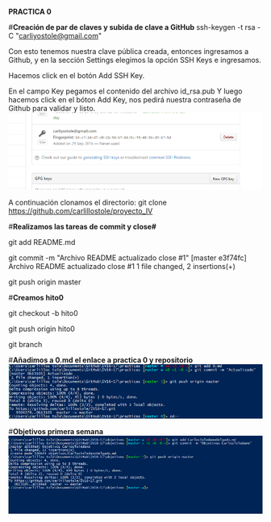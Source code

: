 **PRACTICA 0**

#**Creación de par de claves y subida de clave a GitHub**
ssh-keygen -t rsa -C "carliyostole@gmail.com"

Con esto tenemos nuestra clave pública creada, entonces ingresamos a Github, y en la sección Settings elegimos la opción SSH Keys e ingresamos.

Hacemos click en el botón Add SSH Key.

En el campo Key pegamos el contenido del archivo id_rsa.pub
Y luego hacemos click en el bóton Add Key, nos pedirá nuestra contraseña de Github para validar y listo.
![curl](https://github.com/carlillostole/proyecto_IV/blob/hito0/imagenes/1.png)

A continuación clonamos el directorio:
git clone https://github.com/carlillostole/proyecto_IV

#**Realizamos las tareas de commit y close#**

git add README.md

git commit -m "Archivo README actualizado close #1"
[master e3f74fc] Archivo README actualizado close #1
 1 file changed, 2 insertions(+)
 
git push origin master

#**Creamos hito0**

git checkout -b hito0

git push origin hito0

git branch

#**Añadimos a 0.md el enlace a practica 0 y repositorio**
![curl](https://github.com/carlillostole/proyecto_IV/blob/hito0/imagenes/3.png)

#**Objetivos primera semana**
![curl](https://github.com/carlillostole/proyecto_IV/blob/hito0/imagenes/2.png)
